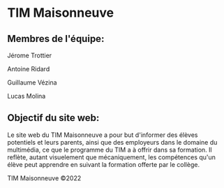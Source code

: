 # TIM Maisonneuve

## Membres de l'équipe:

Jérome Trottier

Antoine Ridard

Guillaume Vézina

Lucas Molina



## Objectif du site web:

Le site web du TIM Maisonneuve a pour but d'informer des élèves potentiels et leurs parents, ainsi que des employeurs dans le domaine du multimédia, ce que le programme du TIM a à offrir dans sa formation. Il reflète, autant visuelement que mécaniquement, les compétences qu'un élève peut apprendre en suivant la formation offerte par le collège.

TIM Maisonneuve ©2022
